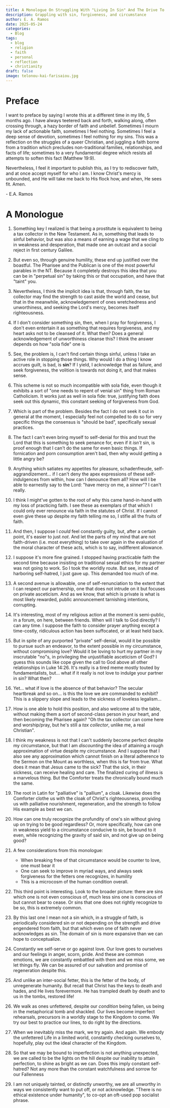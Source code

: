 ```yaml
---
title: A Monologue On Struggling With "Living In Sin" And The Drive To Faith
description: Grappling with sin, forgiveness, and circumstance
author: E. A. Ramos
date: 2025-05-24
categories:
  - Blog
tags:
  - blog
  - religion
  - faith
  - personal
  - reflection
  - christianity
draft: false
image: telonou-kai-farisaiou.jpg
---
```

# Preface

I want to preface by saying I wrote this at a different time in my life, 5 months ago. I have always teetered back and forth, walking along, often crossing through, a hazy border of faith and unbelief. Sometimes I mourn my lack of actionable faith, sometimes I feel nothing. Sometimes I feel a deep sense of devotion, sometimes I feel nothing for my sins. This was a reflection on the struggles of a queer Christian, and juggling a faith borne from a tradition which precludes non-traditional families, relationships, and facts of life; sometimes to a very fundamental degree which resists all attempts to soften this fact (Matthew 19:9). 

Nevertheless, I feel it important to publish this, as I try to rediscover faith, and at once accept myself for who I am. I know Christ's mercy is unbounded, and He will take me back to His flock how, and when, He sees fit. Amen.

\- E.A. Ramos

# A Monologue

1. Something key I realized is that being a prostitute is equivalent to being a tax collector in the New Testament. As in, something that leads to sinful behavior, but was also a means of earning a wage that we cling to in weakness and desperation, that made one an outcast and a social reject in first century Galilee.

2. But even so, through genuine humility, these end up justified over the boastful. The Pharisee and the Publican is one of the most powerful parables in the NT. Because it completely destroys this idea that you can be in "perpetual sin" by taking this or that occupation, and have that "taint" you.

3. Nevertheless, I think the implicit idea is that, through faith, the tax collector may find the strength to cast aside the world and cease, but that in the meanwhile, acknowledgement of ones wretchedness and unworthiness, and seeking the Lord's mercy, becomes itself righteousness.
   
4. If I don't consider something sin, then, when I pray for forgiveness, I don't even entertain it as something that requires forgiveness, and my heart asks not to be cleansed of it. What then? Does a general acknowledgement of unworthiness cleanse this? I think the answer depends on how "sola fide" one is

5. See, the problem is, I can't find certain things sinful, unless I take an active role in stopping those things. Why would I do a thing I know accrues guilt, is bad, is **sin**? If I yield, I acknowledge that as failure, and seek forgiveness, the volition is towards not doing it, and that makes sense.

6. This scheme is not so much incompatible with sola fide, even though it exhibits a sort of "one needs to repent of venial sin" thing from Roman Catholicism. It works just as well in sola fide: true, justifying faith does seek out this dynamic, this constant seeking of forgiveness from God.
   
7. Which is part of the problem. Besides the fact I do not seek it out in general at the moment, I especially feel not compelled to do so for very specific things the consensus is "should be bad", specifically sexual practices.

8. The fact I can't even bring myself to self-denial for this and trust the Lord that this is something to seek penance for, even if it _isn't_ sin, is proof enough that I can't do the same for even basic things. If fornication and porn consumption aren't bad, then why would getting a little angry be?

9. Anything which satiates my appetites for pleasure, schadenfreude, self-aggrandizement... if I can't deny the apex expressions of these self-indulgences from within, how can I denounce them all? How will I be able to earnestly say to the Lord: "have mercy on me, a _sinner_"? I can't really.

10. I think I might've gotten to the root of why this came hand-in-hand with my loss of practicing faith. I see these as exemplars of that which I could only ever renounce via faith in the statutes of Christ. If I cannot even give these up despite my faith telling me so, I stifle all the fruits of faith.

11. And then, I suppose I _could_ feel constantly guilty, but, after a certain point, it's easier to just _not_. And let the parts of my mind that are not faith-driven (i.e. most everything) to take over again in the evaluation of the moral character of these acts, which is to say, indifferent allowance.

12. I suppose it's more fine grained. I stopped having practicable faith the second time because insisting on traditional sexual ethics for my partner was not going to work. So I took the worldly route. But see, instead of harboring self-hatred, I just gave up. This demanded too much of me.

13. A second avenue is allowable, one of self-renunciation to the extent that I can respect our partnership, one that does not intrude on it but focuses on private asceticism. And as we know, that which is private is what is most likely rewarded, public announcement tarnishing intentions, corrupting.

14. It's interesting, most of my religious action at the moment is semi-public, in a forum, on here, between friends. When will I talk to God directly? I can any time. I suppose the faith to consider prayer anything except a time-costly, ridiculous action has been suffocated, or at least held back.

15. But in spite of any purported "private" self-denial, would it be possible to pursue such an endeavor, to the extent possible in my circumstance, without compromising love? Would it be loving to hurt my partner in my inscrutable "no"s, in privileging the unjustifiable asceticism of God? I guess this sounds like cope given the call to God above all other relationships in Luke 14:26. It's really is a tired meme mostly touted by fundamentalists, but... what if it really is not love to indulge your partner in sin? What then?

16. Yet... what if love is the absence of that behavior? The secular heartbreak and so on... is this the love we are commanded to exhibit? This is a slippery slope and leads to the sickness of loveless legalism...

17. How is one able to hold this position, and also welcome all to the table, without making them a sort of second-class person in your heart, and then becoming the Pharisee again? "Oh the tax collector can come here and worship/pray, but he's still a _tax collector_, unlike me, a real Christian".

18. I think my weakness is not that I can't suddenly become perfect despite my circumstance, but that I am _discounting_ the idea of attaining a rough approximation of virtue despite my circumstance. And I suppose that I also see any approximation which cannot finish on a literal adherence to the Sermon on the Mount as worthless, when this is far from true. What does it mean that Jesus came to the sick? That the sick, in their sickness, can receive healing and care. The finalized curing of illness is a marvelous thing. But the Comforter treats the chronically bound much the same.

19. The root in Latin for "palliative" is "pallium", a cloak. Likewise does the Comforter clothe us with the cloak of Christ's righteousness, providing us with palliative nourishment, regeneration, and the strength to follow His example as best we can.

20. How can one truly recognize the profundity of one's sin without giving up on trying to be good regardless? Or, more specifically, how can one in weakness yield to a circumstance conducive to sin, be bound to it even, while recognizing the gravity of said sin, and not give up on being good?

21. A few considerations from this monologue: 
	- When breaking free of that circumstance would be counter to love, one must bear it 
	- One can seek to improve in myriad ways, and always seek forgiveness for the fetters one recognizes, in humility
	- This is a microcosm of the human condition overall.

22. This third point is interesting. Look to the broader picture: there are sins which one is not even conscious of, much less sins one is conscious of but cannot bear to cease. Or sins that one does not rightly recognize to be so, this is extremely common.

23. By this last one I mean not a sin which, in a struggle of faith, is periodically considered sin or not depending on the strength and drive engendered from faith, but that which even one of faith never acknowledges as sin. The domain of sin is more expansive than we can hope to conceptualize.

24. Constantly we self-serve or go against love. Our love goes to ourselves and our feelings in anger, scorn, pride. And these are common emotions, we are constantly embattled with them and we miss some, we let things fly. We can be assured of our salvation and promise of regeneration despite this.

25. And unlike an inter-social fetter, this is the fetter of the body, of unregenerate humanity. But recall that Christ has the keys to death and hades, and He lives forevermore. He has trampled death by death and to us in the tombs, restored life!

26. We walk as ones unfettered, despite our _condition_ being fallen, us being in the metaphorical tomb and shackled. Our lives become imperfect rehearsals, precursors in a worldly stage to the Kingdom to come. We try our best to practice our lines, to do right by the directions.

27. When we inevitably miss the mark, we try again. And again. We embody the unfettered Life in a limited world, constantly checking ourselves to, hopefully, play out the ideal character of the Kingdom.

28. So that we may be bound to imperfection is not anything unexpected, we are called to be the lights on the hill despite our inability to attain perfection, to shine as bright as we can. Does this imply constant self-hatred? Not any more than the constant watchfulness and sorrow for our Fallenness

29. I am not uniquely tainted, or distinctly unworthy, we are all unworthy in ways we consistently want to put off, or not acknowledge. "There is no ethical existence under humanity", to co-opt an oft-used pop socialist phrase.

